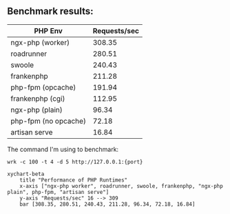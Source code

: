 ## Benchmark results:

| PHP Env              | Requests/sec |
|----------------------|--------------|
| ngx-php (worker)     | 308.35       |  
| roadrunner           | 280.51       |  
| swoole               | 240.43       |  
| frankenphp           | 211.28       |  
| php-fpm (opcache)    | 191.94       |  
| frankenphp (cgi)     | 112.95       |  
| ngx-php (plain)      | 96.34        |  
| php-fpm (no opcache) | 72.18        |  
| artisan serve        | 16.84        |  

The command I'm using to benchmark:
```shell
wrk -c 100 -t 4 -d 5 http://127.0.0.1:{port}
```

```mermaid
xychart-beta
    title "Performance of PHP Runtimes"
    x-axis ["ngx-php worker", roadrunner, swoole, frankenphp, "ngx-php plain", php-fpm, "artisan serve"]
    y-axis "Requests/sec" 16 --> 309
    bar [308.35, 280.51, 240.43, 211.28, 96.34, 72.18, 16.84]
```
